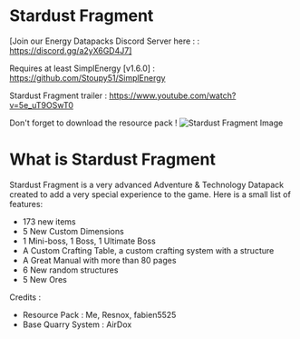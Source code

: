 # Stardust Fragment
[​Join our Energy Datapacks Discord Server here : : https://discord.gg/a2yX6GD4J7]

Requires at least SimplEnergy [v1.6.0] : https://github.com/Stoupy51/SimplEnergy

Stardust Fragment trailer : https://www.youtube.com/watch?v=5e_uT9OSwT0

Don't forget to download the resource pack !
![Stardust Fragment Image](https://cdn.discordapp.com/attachments/547163400900444163/911990045366419466/StardustFragment.jpg)

# What is Stardust Fragment
Stardust Fragment is a very advanced Adventure & Technology Datapack created to add a very special experience to the game.
Here is a small list of features:
- 173 new items
- 5 New Custom Dimensions
- 1 Mini-boss, 1 Boss, 1 Ultimate Boss
- A Custom Crafting Table, a custom crafting system with a structure
- A Great Manual with more than 80 pages
- 6 New random structures
- 5 New Ores


Credits :
- Resource Pack : Me, Resnox, fabien5525
- Base Quarry System : AirDox
